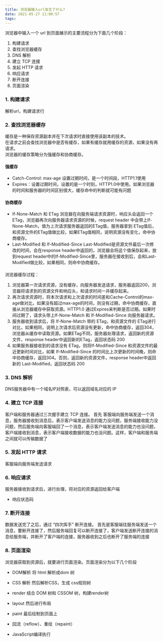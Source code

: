 ```yaml
---
title: 浏览器输入url发生了什么?
date: 2021-05-27 11:00:57
tags:
---
```


浏览器中输入一个 url 到页面展示的主要流程分为下面几个阶段：
1. 构建请求
2. 查找浏览器缓存
3. DNS 解析
4. 建立 TCP 连接
5. 发起 HTTP 请求
6. 响应请求
7. 断开连接
8. 页面渲染

### 1. 构建请求
解析url，构建请求行

### 2. 查找浏览器缓存
缓存是一种保存资源副本并在下次请求时直接使用该副本的技术。  
在请求之前会查找浏览器中是否有缓存，如果有缓存就用缓存的资源，如果没有再请求。  
浏览器的缓存策略分为强缓存和协商缓存。  
#### 强缓存 
- Catch-Control: max-age 设置过期时间，是一个时间段，HTTP1.1使用
- Expires：设置过期时间，设置的是一个时刻，HTTP1.0中使用。如果浏览器的时间和服务器的时间区别很大，缓存命中的判断就可能有问题
#### 协商缓存
- If-None-Match 和 ETag
浏览器在向服务端请求资源时，响应头会返回一个ETag，浏览器再次向服务器请求资源的时候，request header 中会带上If-None-Match，值为上次请求服务器返回的ETag值，服务器拿到 ETag值后，和资源文件的ETag值做比较，如果ETag值相同，说明资源没有变化，命中协商缓存。
- Last-Modified 和 If-Modified-Since
Last-Modified是资源文件最后一次修改的时间，会在response header中返回的，浏览器会将这个值保存起来，放到request header中的If-Modified-Since里，服务器在接收到后，会和Last-Modified做比较，如果相同，则命中协商缓存。

#### 
浏览器缓存过程：
1. 浏览器第一次请求资源，没有缓存，向服务器发送请求，服务器返回200，浏览器将请求到的资源文件和响应头，和请求时间一并缓存起来。
2. 再次请求资源时，将本次请求和上次请求的时间差和Cache-Control的max-age做对比，如果没有超过max-age的时间，则没有过期，命中协商缓存，直接从浏览器缓存中获取资源。HTTP1.0 通过Expires来判断是否过期。如果时间过期了，请求头带上If-None-Match 和 If-Modified-Since 向服务器请求。
3. 服务器收到请求后，将 If-None-Match 带的 ETag，和资源文件的 ETag进行对比，如果相同，说明上次请求后资源没有更新，命中协商缓存，返回304，浏览器从缓存中读取资源。如果ETag不同，服务器处理请求，返回新的资源文件，response header中返回新的ETag，返回状态码 200
4. 如果服务器接收到的请求没有 ETag，则将If-Modified-Since 和资源文件的最近更新时间对比，如果 If-Modified-Since 的时间比上次更新的时间晚，则命中协商缓存，返回304。否则，返回新的资源文件，response header中返回新的 Last-Modified，返回状态码 200

### 3. DNS 解析
DNS服务器中有一个域名IP对照表，可以返回域名对应的 IP

### 4. 建立 TCP 连接
客户端和服务器通过三次握手建立 TCP 连接。
首先 客服端向服务端发送一个消息，服务器接收到消息后，表示客户端发送消息的能力没问题，服务端接收能力没问题，然后服务端向客服端回了一个消息，表示客户端发送消息的能力也没问题，客户端接收到消息，表示客户端接收数据的能力也没问题。这样，客户端和服务端之间就可以传输数据了

### 5. 发起 HTTP 请求
客服端向服务端发送请求

### 6. 响应请求
服务器接收到请求后，进行处理，将对应的资源返回给客户端

- 响应状态码

### 7. 断开连接
数据发送完了之后，通过 “四次挥手” 断开连接。
首先是客服端往服务端发送一个消息，要断开连接了，然后服务端回复可以断开连接了，客户端发送断开连接的消息给服务端，并断开了客户端的连接，服务器收到之后也断开了服务端的连接

### 8. 页面渲染
浏览器获取到资源后，就要进行页面渲染。页面渲染分为以下几个阶段

- DOM解析
 将 html 解析成dom 树
- CSS 解析
然后解析CSS，生成 css规则树
- render
结合 DOM 树和 CSSOM 树，构建render树
- layout
然后进行布局
- paint
最后绘制到页面上
- 回流（reflow）、重绘（repaint）

- JavaScript编译执行


